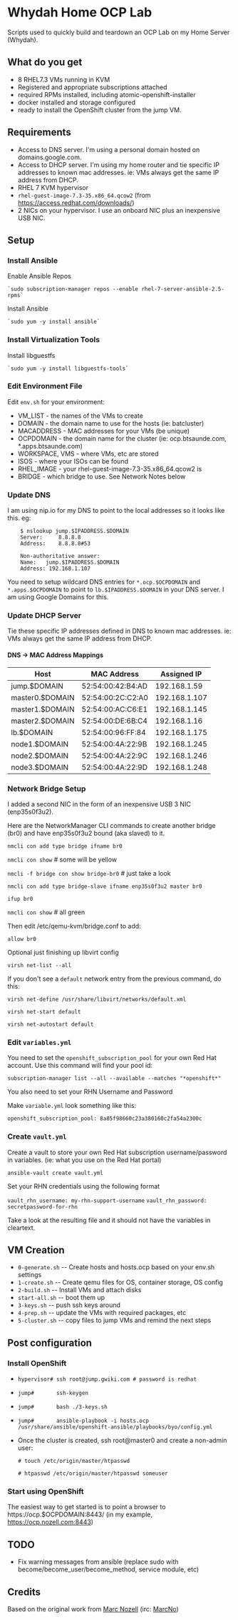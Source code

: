 # Whydah Home OCP Lab
Scripts used to quickly build and teardown an OCP Lab on my Home Server (Whydah).


## What do you get

* 8 RHEL7.3 VMs running in KVM
* Registered and appropriate subscriptions attached
* required RPMs installed, including atomic-openshift-installer
* docker installed and storage configured
* ready to install the OpenShift cluster from the jump VM.

## Requirements

* Access to DNS server.  I'm using a personal domain hosted on
  domains.google.com.
* Access to DHCP server. I'm using my home router and tie
  specific IP addresses to known mac addresses. ie: VMs always get the
  same IP address from DHCP.
* RHEL 7 KVM hypervisor
* `rhel-guest-image-7.3-35.x86_64.qcow2` (from https://access.redhat.com/downloads/)
* 2 NICs on your hypervisor.  I use an onboard NIC plus an inexpensive USB NIC.

## Setup

### Install Ansible

Enable Ansible Repos

	`sudo subscription-manager repos --enable rhel-7-server-ansible-2.5-rpms`

Install Ansible

	`sudo yum -y install ansible`

### Install Virtualization Tools

Install libguestfs

	`sudo yum -y install libguestfs-tools`

### Edit Environment File

Edit `env.sh` for your environment:
  - VM_LIST - the names of the VMs to create
  - DOMAIN - the domain name to use for the hosts (ie: batcluster)
  - MACADDRESS - MAC addresses for your VMs (be unique)
  - OCPDOMAIN - the domain name for the cluster (ie: ocp.btsaunde.com,
    *.apps.btsaunde.com)
  - WORKSPACE, VMS - where VMs, etc are stored
  - ISOS - where your ISOs can be found
  - RHEL_IMAGE - your rhel-guest-image-7.3-35.x86_64.qcow2 is
  - BRIDGE - which bridge to use.  See Network Notes below

### Update DNS

I am using nip.io for my DNS to point to the local addresses so it looks like this. eg:

        $ nslookup jump.$IPADDRESS.$DOMAIN
        Server:		8.8.8.8
        Address:	8.8.8.8#53

        Non-authoritative answer:
        Name:	jump.$IPADDRESS.$DOMAIN
        Address: 192.168.1.107

You need to setup wildcard DNS entries for `*.ocp.$OCPDOMAIN` and `*.apps.$OCPDOMAIN` to point to `lb.$IPADDRESS.$DOMAIN` in your DNS server. I am using Google Domains for this.

### Update DHCP Server

Tie these specific IP addresses defined in DNS to known mac
addresses. ie: VMs always get the same IP address from DHCP.

#### DNS -> MAC Address Mappings

|Host |MAC Address | Assigned IP |
|--- | --- | --- |
|jump.$DOMAIN|52:54:00:42:B4:AD|192.168.1.59|
|master0.$DOMAIN|52:54:00:2C:C2:A0|192.168.1.107|
|master1.$DOMAIN|52:54:00:AC:C6:E1|192.168.1.145|
|master2.$DOMAIN|52:54:00:DE:6B:C4|192.168.1.16|
|lb.$DOMAIN|52:54:00:96:FF:84|192.168.1.175|
|node1.$DOMAIN|52:54:00:4A:22:9B|192.168.1.245|
|node2.$DOMAIN|52:54:00:4A:22:9C|192.168.1.246|
|node3.$DOMAIN|52:54:00:4A:22:9D|192.168.1.248|

### Network Bridge Setup

  I added a second NIC in the form of an inexpensive USB 3 NIC
  (enp35s0f3u2).

  Here are the NetworkManager CLI commands to create another bridge
  (br0) and have enp35s0f3u2 bound (aka slaved) to it.

  `nmcli con add type bridge ifname br0`

  `nmcli con show` # some will be yellow

  `nmcli -f bridge con show bridge-br0` # just take a look

  `nmcli con add type bridge-slave ifname enp35s0f3u2 master br0`

  `ifup br0`

  `nmcli con show`  # all green

  Then edit /etc/qemu-kvm/bridge.conf to add:

  `allow br0`

  Optional just finishing up libvirt config

  `virsh net-list --all`

  If you don't see a `default` network entry from the previous
  command, do this:

  `virsh net-define /usr/share/libvirt/networks/default.xml`

  `virsh net-start default`

  `virsh net-autostart default`

### Edit `variables.yml`

 You need to set the `openshift_subscription_pool` for your own Red Hat account.
  Use this command will find your pool id:

  `subscription-manager list --all --available --matches "*openshift*"`

  You also need to set your RHN Username and Password

  Make `variable.yml` look something like this:

  `openshift_subscription_pool: 8a85f98660c23a380160c2fa54a2300c`

### Create `vault.yml`

  Create a vault to store your own Red Hat subscription
  username/password in variables. (ie: what you use on the Red Hat
  portal)

  `ansible-vault create vault.yml`

  Set your RHN credentials using the following format

  `vault_rhn_username: my-rhn-support-username`
  `vault_rhn_password: secretpassword-for-rhn`

  Take a look at the resulting file and it should not have the
  variables in cleartext.

## VM Creation

*   `0-generate.sh` -- Create hosts and hosts.ocp based on your env.sh settings
*   `1-create.sh` -- Create qemu files for OS, container storage, OS config
*   `2-build.sh` -- Install VMs and attach disks
*   `start-all.sh` -- boot them up
*   `3-keys.sh` -- push ssh keys around
*   `4-prep.sh` -- update the VMs with required packages, etc
*   `5-cluster.sh` -- copy files to jump VMs and remind the next steps

## Post configuration

### Install OpenShift

* `hypervisor# ssh root@jump.gwiki.com # password is redhat`
* `jump#       ssh-keygen`
* `jump#       bash ./3-keys.sh`
* `jump#       ansible-playbook -i hosts.ocp /usr/share/ansible/openshift-ansible/playbooks/byo/config.yml`

* Once the cluster is created, ssh root@master0 and create a non-admin user:

  `# touch /etc/origin/master/htpasswd`

  `# htpasswd /etc/origin/master/htpasswd someuser`

### Start using OpenShift

The easiest way to get started is to point a browser to
https://ocp.$OCPDOMAIN:8443/ (in my example,
https://ocp.nozell.com:8443)


## TODO

* Fix warning messages from ansible (replace sudo with become/become_user/become_method, service module, etc)

## Credits
Based on the original work from [Marc Nozell](mailto:mnozell@redhat.com) (irc: [MarcNo](mailto:marc@nozell.com))
